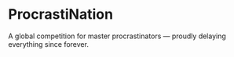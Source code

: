 # ProcrastiNation
A global competition for master procrastinators — proudly delaying everything since forever.
